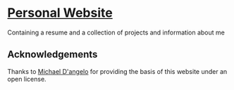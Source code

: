 # [Personal Website](https://www.angelina.dev)
Containing a resume and a collection of projects and information about me 

## Acknowledgements
Thanks to [Michael D'angelo](https://www.mldangelo.com) for providing the basis of this website under an open license.
